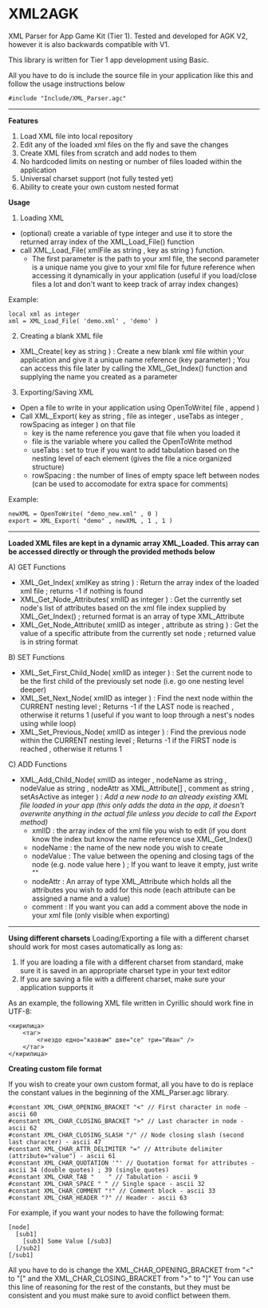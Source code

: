 # XML2AGK

XML Parser for App Game Kit (Tier 1). Tested and developed for AGK V2, however it is also backwards compatible with V1.

This library is written for Tier 1 app development using Basic.

All you have to do is include the source file in your application like this and follow the usage instructions below

```
#include "Include/XML_Parser.agc"
```

---

**Features**
1) Load XML file into local repository 
2) Edit any of the loaded xml files on the fly and save the changes
3) Create XML files from scratch and add nodes to them
4) No hardcoded limits on nesting or number of files loaded within the application
5) Universal charset support (not fully tested yet)
6) Ability to create your own custom nested format

**Usage**

1) Loading XML
  - (optional) create a variable of type integer and use it to store the returned array index of the XML_Load_File() function
  - call XML_Load_File( xmlFile as string , key as string ) function. 
    - The first parameter is the path to your xml file, the second parameter is a unique name you give to your xml file for future reference when accessing it dynamically in your application (useful if you load/close files a lot and don't want to keep track of array index changes) 
    
Example: 
```
local xml as integer
xml = XML_Load_File( 'demo.xml' , 'demo' )
```

2) Creating a blank XML file
  - XML_Create( key as string ) : Create a new blank xml file within your application and give it a unique name reference (key parameter) ; You can access this file later by calling the XML_Get_Index() function and supplying the name you created as a parameter
   

3) Exporting/Saving XML
  - Open a file to write in your application using OpenToWrite( file , append )
  - Call XML_Export( key as string , file as integer , useTabs as integer , rowSpacing as integer ) on that file
    - key is the name reference you gave that file when you loaded it
    - file is the variable where you called the OpenToWrite method
    - useTabs : set to true if you want to add tabulation based on the nesting level of each element (gives the file a nice organized structure)
    - rowSpacing : the number of lines of empty space left between nodes (can be used to accomodate for extra space for comments)
    
Example:
```
newXML = OpenToWrite( "demo_new.xml" , 0 )
export = XML_Export( "demo" , newXML , 1 , 1 )
```

---

**Loaded XML files are kept in a dynamic array XML_Loaded. This array can be accessed directly or through the provided methods below**

A) GET Functions

- XML_Get_Index( xmlKey as string ) : Return the array index of the loaded xml file ; returns -1 if nothing is found
- XML_Get_Node_Attributes( xmlID as integer ) : Get the currently set node's list of attributes based on the xml file index supplied by XML_Get_Index() ; returned format is an array of type XML_Attribute
- XML_Get_Node_Attribute( xmlID as integer , attribute as string ) : Get the value of a specific attribute from the currently set node ; returned value is in string format
    
B) SET Functions

- XML_Set_First_Child_Node( xmlID as integer ) : Set the current node to be the first child of the previously set node (i.e. go one nesting level deeper)
- XML_Set_Next_Node( xmlID as integer ) : Find the next node within the CURRENT nesting level ; Returns -1 if the LAST node is reached , otherwise it returns 1 (useful if you want to loop through a nest's nodes using while loop)
- XML_Set_Previous_Node( xmlID as integer ) : Find the previous node within the CURRENT nesting level ; Returns -1 if the FIRST node is reached , otherwise it returns 1

C) ADD Functions

- XML_Add_Child_Node( xmlID as integer , nodeName as string , nodeValue as string , nodeAttr as XML_Attribute[] , comment as string , setAsActive as integer ) : _Add a new node to an already existing XML file loaded in your app (this only adds the data in the app, it doesn't overwrite anything in the actual file unless you decide to call the Export method)_
  - xmlID : the array index of the xml file you wish to edit (if you dont know the index but know the name reference use XML_Get_Index()
  - nodeName : the name of the new node you wish to create
  - nodeValue : The value between the opening and closing tags of the node (e.g. <node> node value here </node>) ; If you want to leave it empty, just write "" 
  - nodeAttr : An array of type XML_Attribute which holds all the attributes you wish to add for this node (each attribute can be assigned a name and a value)
  - comment : If you want you can add a comment above the node in your xml file (only visible when exporting)


---

**Using different charsets**
Loading/Exporting a file with a different charset should work for most cases automatically as long as:
  1) If you are loading a file with a different charset from standard, make sure it is saved in an appropriate charset type in your text editor
  2) If you are saving a file with a different charset, make sure your application supports it
  
As an example, the following XML file written in Cyrillic should work fine in UTF-8:
```
<кирилица>
	<таг>
		<гнездо едно="казвам" две="се" три="Иван" />
	</таг>
</кирилица>
```


**Creating custom file format**

If you wish to create your own custom format, all you have to do is replace the constant values in the beginning of the XML_Parser.agc library.
```
#constant XML_CHAR_OPENING_BRACKET "<" // First character in node - ascii 60
#constant XML_CHAR_CLOSING_BRACKET ">" // Last character in node - ascii 62
#constant XML_CHAR_CLOSING_SLASH "/" // Node closing slash (second last character) - ascii 47
#constant XML_CHAR_ATTR_DELIMITER "=" // Attribute delimiter (attribute="value") - ascii 61
#constant XML_CHAR_QUOTATION '"' // Quotation format for attributes - ascii 34 (double quotes) ; 39 (single quotes)
#constant XML_CHAR_TAB "	" // Tabulation - ascii 9
#constant XML_CHAR_SPACE " " // Single space - ascii 32
#constant XML_CHAR_COMMENT "!" // Comment block - ascii 33
#constant XML_CHAR_HEADER "?" // Header - ascii 63
```

For example, if you want your nodes to have the following format:
```
[node]
  [sub1]
    [sub3] Some Value [/sub3]
  [/sub2]
[/sub1]
```
All you have to do is change the XML_CHAR_OPENING_BRACKET from "<" to "[" and the XML_CHAR_CLOSING_BRACKET from ">" to "]"
You can use this line of reasoning for the rest of the constants, but they must be consistent and you must make sure to avoid conflict between them.
